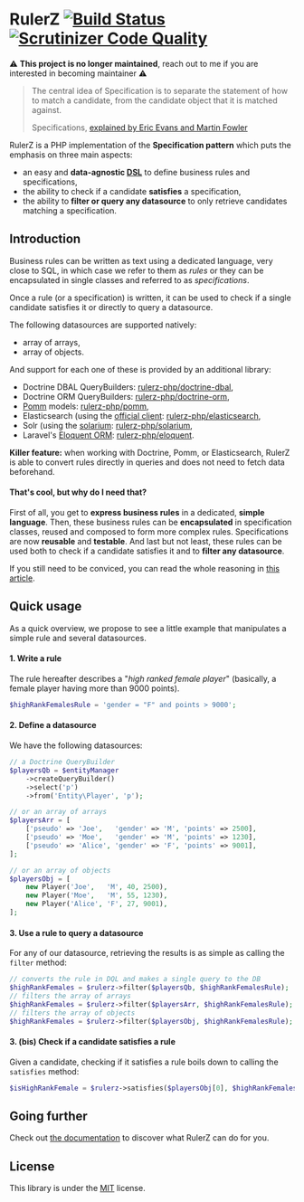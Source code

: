 RulerZ [![Build Status](https://travis-ci.org/K-Phoen/rulerz.svg?branch=master)](https://travis-ci.org/K-Phoen/rulerz) [![Scrutinizer Code Quality](https://scrutinizer-ci.com/g/K-Phoen/rulerz/badges/quality-score.png?b=master)](https://scrutinizer-ci.com/g/K-Phoen/rulerz/?branch=master)
======

:warning: **This project is no longer maintained**, reach out to me if you are interested in becoming maintainer :warning:

> The central idea of Specification is to separate the statement of how to match
> a candidate, from the candidate object that it is matched against.
>
> Specifications, [explained by Eric Evans and Martin Fowler](http://www.martinfowler.com/apsupp/spec.pdf)

RulerZ is a PHP implementation of the **Specification pattern** which puts the
emphasis on three main aspects:

 * an easy and **data-agnostic [DSL](http://en.wikipedia.org/wiki/Domain-specific_language)**
   to define business rules and specifications,
 * the ability to check if a candidate **satisfies** a specification,
 * the ability to **filter or query any datasource** to only retrieve
   candidates matching a specification.


Introduction
------------

Business rules can be written as text using a dedicated language, very close to
SQL, in which case we refer to them as *rules* or they can be encapsulated in
single classes and referred to as *specifications*.

Once a rule (or a specification) is written, it can be used to check if a single
candidate satisfies it or directly to query a datasource.

The following datasources are supported natively:

 * array of arrays,
 * array of objects.

And support for each one of these is provided by an additional library:

 * Doctrine DBAL QueryBuilders: [rulerz-php/doctrine-dbal](https://github.com/rulerz-php/doctrine-dbal/),
 * Doctrine ORM QueryBuilders: [rulerz-php/doctrine-orm](https://github.com/rulerz-php/doctrine-orm/),
 * [Pomm](http://www.pomm-project.org/) models: [rulerz-php/pomm](https://github.com/rulerz-php/pomm/),
 * Elasticsearch (using the [official client](https://github.com/elasticsearch/elasticsearch-php): [rulerz-php/elasticsearch](https://github.com/rulerz-php/elasticsearch/),
 * Solr (using the [solarium](https://github.com/solariumphp/solarium): [rulerz-php/solarium](https://github.com/rulerz-php/solarium/),
 * Laravel's [Eloquent ORM](http://laravel.com/docs/5.0/eloquent): [rulerz-php/eloquent](https://github.com/rulerz-php/eloquent/).

**Killer feature:** when working with Doctrine, Pomm, or Elasticsearch, RulerZ
is able to convert rules directly in queries and does not need to fetch data
beforehand.

#### That's cool, but why do I need that?

First of all, you get to **express business rules** in a dedicated, **simple
language**.
Then, these business rules can be **encapsulated** in specification classes, reused
and composed to form more complex rules. Specifications are now **reusable** and
**testable**.
And last but not least, these rules can be used both to check if a candidate
satisfies it and to **filter any datasource**.

If you still need to be conviced, you can read the whole reasoning in [this
article](http://blog.kevingomez.fr/2015/02/07/on-taming-repository-classes-in-doctrine-among-other-things/).


Quick usage
-----------

As a quick overview, we propose to see a little example that manipulates a
simple rule and several datasources.

#### 1. Write a rule

The rule hereafter describes a "*high ranked female player*" (basically, a female
player having more than 9000 points).

```php
$highRankFemalesRule = 'gender = "F" and points > 9000';
```

#### 2. Define a datasource

We have the following datasources:

```php
// a Doctrine QueryBuilder
$playersQb = $entityManager
    ->createQueryBuilder()
    ->select('p')
    ->from('Entity\Player', 'p');

// or an array of arrays
$playersArr = [
    ['pseudo' => 'Joe',   'gender' => 'M', 'points' => 2500],
    ['pseudo' => 'Moe',   'gender' => 'M', 'points' => 1230],
    ['pseudo' => 'Alice', 'gender' => 'F', 'points' => 9001],
];

// or an array of objects
$playersObj = [
    new Player('Joe',   'M', 40, 2500),
    new Player('Moe',   'M', 55, 1230),
    new Player('Alice', 'F', 27, 9001),
];
```

#### 3. Use a rule to query a datasource

For any of our datasource, retrieving the results is as simple as calling the
`filter` method:

```php
// converts the rule in DQL and makes a single query to the DB
$highRankFemales = $rulerz->filter($playersQb, $highRankFemalesRule);
// filters the array of arrays
$highRankFemales = $rulerz->filter($playersArr, $highRankFemalesRule);
// filters the array of objects
$highRankFemales = $rulerz->filter($playersObj, $highRankFemalesRule);
```

#### 3. (bis) Check if a candidate satisfies a rule

Given a candidate, checking if it satisfies a rule boils down to calling the
`satisfies` method:

```php
$isHighRankFemale = $rulerz->satisfies($playersObj[0], $highRankFemalesRule);
```

Going further
-------------

Check out [the documentation](doc/index.md) to discover what RulerZ can do for
you.


License
-------

This library is under the [MIT](LICENSE) license.

